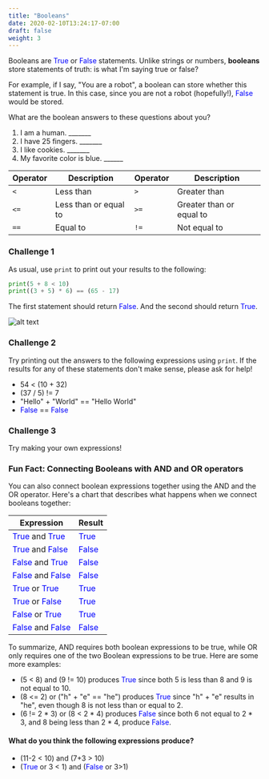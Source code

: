 ```yaml
---
title: "Booleans"
date: 2020-02-10T13:24:17-07:00
draft: false
weight: 3
---
```


Booleans are <font color="blue">True</font> or <font color="blue">False</font> statements. Unlike strings or numbers, <b>booleans</b> store statements of truth: is what I'm saying true or false? 

For example, if I say, "You are a robot", a boolean can store whether this statement is true. In this case, since you are not a robot (hopefully!), <font color="blue">False</font> would be stored. 

What are the boolean answers to these questions about you?

1. I am a human. _______
2. I have 25 fingers. _______
3. I like cookies. _______
4. My favorite color is blue. ______


| Operator | Description           | Operator | Description              |
| -------- | --------------------- | -------- | ------------------------ |
| `<`      | Less than             | `>`      | Greater than             |
| `<=`     | Less than or equal to | `>=`     | Greater than or equal to |
| `==`     | Equal to              | `!=`     | Not equal to             |

### Challenge 1
As usual, use `print` to print out your results to the following:

```python
print(5 + 8 < 10)
print((3 + 5) * 6) == (65 - 17)
```

The first statement should return <font color="blue">False</font>. And the second should return <font color="blue">True</font>. 

![alt text](../../img/booleans.png "image of how booleans are used in python code") 

### Challenge 2
Try printing out the answers to the following expressions using `print`. If the results for any of these statements don't make sense, please ask for help! 

- 54 < (10 + 32)
- (37 / 5) != 7
- "Hello" + "World" == "Hello World"
- <font color="blue">False</font> == <font color="blue">False</font>

### Challenge 3 
Try making your own expressions! 

### Fun Fact: Connecting Booleans with AND and OR operators

You can also connect boolean expressions together using the AND and the OR operator. Here's a chart that describes what happens when we connect booleans together:

Expression  | Result 
------------|----------
<font color="blue">True</font> and <font color="blue">True</font>  | <font color="blue">True</font> 
<font color="blue">True</font>  and <font color="blue">False</font> | <font color="blue">False</font>
<font color="blue">False</font> and <font color="blue">True</font> | <font color="blue">False</font>
<font color="blue">False</font> and <font color="blue">False</font> | <font color="blue">False</font>
<font color="blue">True</font>  or <font color="blue">True</font>  | <font color="blue">True</font> 
<font color="blue">True</font>  or <font color="blue">False</font> | <font color="blue">True</font> 
<font color="blue">False</font> or <font color="blue">True</font>  | <font color="blue">True</font> 
<font color="blue">False</font>  and <font color="blue">False</font> | <font color="blue">False</font>

To summarize, AND requires both boolean expressions to be true, while OR only requires one of the two Boolean expressions to be true. Here are some more examples:

- (5 < 8) and (9 != 10) produces <font color="blue">True</font> since both 5 is less than 8 and 9 is not equal to 10.
- (8 <= 2) or ("h" + "e" == "he") produces <font color="blue">True</font> since "h" + "e" results in "he", even though 8 is not less than or equal to 2.
- (6 != 2 * 3) or (8 < 2 * 4) produces <font color="blue">False</font> since both 6 not equal to 2 * 3, and 8 being less than 2 * 4, produce <font color="blue">False</font>.

#### What do you think the following expressions produce?

- (11-2 < 10) and (7+3 > 10)
- (<font color="blue">True</font> or 3 < 1) and (<font color="blue">False</font> or 3>1)
